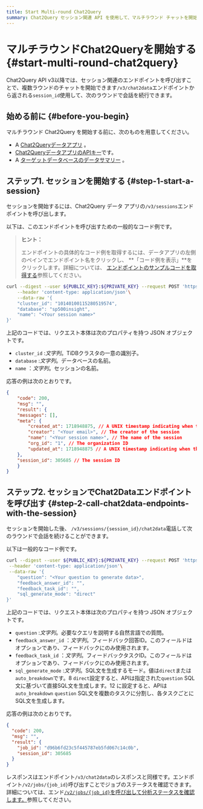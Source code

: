 ```yaml
---
title: Start Multi-round Chat2Query
summary: Chat2Query セッション関連 API を使用して、マルチラウンド チャットを開始する方法を学習します。
---
```


# マルチラウンドChat2Queryを開始する {#start-multi-round-chat2query}

Chat2Query API v3以降では、セッション関連のエンドポイントを呼び出すことで、複数ラウンドのチャットを開始できます`/v3/chat2data`エンドポイントから返される`session_id`使用して、次のラウンドで会話を続行できます。

## 始める前に {#before-you-begin}

マルチラウンド Chat2Query を開始する前に、次のものを用意してください。

-   A [Chat2Queryデータアプリ](/tidb-cloud/use-chat2query-api.md#create-a-chat2query-data-app) 。
-   [Chat2QueryデータアプリのAPIキー](/tidb-cloud/use-chat2query-api.md#create-an-api-key)です。
-   A [ターゲットデータベースのデータサマリー](/tidb-cloud/use-chat2query-api.md#1-generate-a-data-summary-by-calling-v3datasummaries) 。

## ステップ1. セッションを開始する {#step-1-start-a-session}

セッションを開始するには、Chat2Query データ アプリの`/v3/sessions`エンドポイントを呼び出します。

以下は、このエンドポイントを呼び出すための一般的なコード例です。

> **ヒント：**
>
> エンドポイントの具体的なコード例を取得するには、データアプリの左側のペインでエンドポイント名をクリックし、 **「コード例を表示」**をクリックします。詳細については、 [エンドポイントのサンプルコードを取得する](/tidb-cloud/use-chat2query-api.md#get-the-code-example-of-an-endpoint)参照してください。

```bash
curl --digest --user ${PUBLIC_KEY}:${PRIVATE_KEY} --request POST 'https://<region>.data.tidbcloud.com/api/v1beta/app/chat2query-<ID>/endpoint/v3/sessions'\
    --header 'content-type: application/json'\
    --data-raw '{
    "cluster_id": "10140100115280519574",
    "database": "sp500insight",
    "name": "<Your session name>"
}'
```

上記のコードでは、リクエスト本体は次のプロパティを持つ JSON オブジェクトです。

-   `cluster_id` :*文字列*。TiDBクラスタの一意の識別子。
-   `database` :*文字列*。データベースの名前。
-   `name` ：*文字列*。セッションの名前。

応答の例は次のとおりです。

```json
{
    "code": 200,
    "msg": "",
    "result": {
    "messages": [],
    "meta": {
        "created_at": 1718948875, // A UNIX timestamp indicating when the session is created
        "creator": "<Your email>", // The creator of the session
        "name": "<Your session name>", // The name of the session
        "org_id": "1", // The organization ID
        "updated_at": 1718948875 // A UNIX timestamp indicating when the session is updated
    },
    "session_id": 305685 // The session ID
    }
}
```

## ステップ2. セッションでChat2Dataエンドポイントを呼び出す {#step-2-call-chat2data-endpoints-with-the-session}

セッションを開始した後、 `/v3/sessions/{session_id}/chat2data`電話して次のラウンドで会話を続けることができます。

以下は一般的なコード例です。

```bash
curl --digest --user ${PUBLIC_KEY}:${PRIVATE_KEY} --request POST 'https://eu-central-1.data.tidbcloud.com/api/v1beta/app/chat2query-YqAvnlRj/endpoint/v3/sessions/{session_id}/chat2data'\
 --header 'content-type: application/json'\
 --data-raw '{
    "question": "<Your question to generate data>",
    "feedback_answer_id": "",
    "feedback_task_id": "",
    "sql_generate_mode": "direct"
}'
```

上記のコードでは、リクエスト本体は次のプロパティを持つ JSON オブジェクトです。

-   `question` :*文字列*。必要なクエリを説明する自然言語での質問。
-   `feedback_answer_id` ：*文字列*。フィードバック回答ID。このフィールドはオプションであり、フィードバックにのみ使用されます。
-   `feedback_task_id` ：*文字列*。フィードバックタスクID。このフィールドはオプションであり、フィードバックにのみ使用されます。
-   `sql_generate_mode` :*文字列*。SQL文を生成するモード。値は`direct`または`auto_breakdown`です。8 `direct`設定すると、APIは指定された`question` SQL文に基づいて直接SQL文を生成します。12 に設定すると、APIは`auto_breakdown` `question` SQL文を複数のタスクに分割し、各タスクごとにSQL文を生成します。

応答の例は次のとおりです。

```json
{
  "code": 200,
  "msg": "",
  "result": {
    "job_id": "d96b6fd23c5f445787eb5fd067c14c0b",
    "session_id": 305685
  }
}
```

レスポンスはエンドポイント`/v3/chat2data`のレスポンスと同様です。エンドポイント`/v2/jobs/{job_id}`呼び出すことでジョブのステータスを確認できます。詳細については、エンド[`/v2/jobs/{job_id}`を呼び出して分析ステータスを確認します。](/tidb-cloud/use-chat2query-api.md#2-check-the-analysis-status-by-calling-v2jobsjob_id)参照してください。
